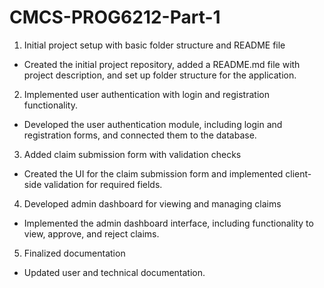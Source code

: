 # CMCS-PROG6212-Part-1

1. Initial project setup with basic folder structure and README file
- Created the initial project repository, added a README.md file with project description, and set up folder structure for the application.

2.  Implemented user authentication with login and registration functionality.
- Developed the user authentication module, including login and registration forms, and connected them to the database.

3. Added claim submission form with validation checks
- Created the UI for the claim submission form and implemented client-side validation for required fields.

4. Developed admin dashboard for viewing and managing claims
- Implemented the admin dashboard interface, including functionality to view, approve, and reject claims.

5.  Finalized documentation
- Updated user and technical documentation.
